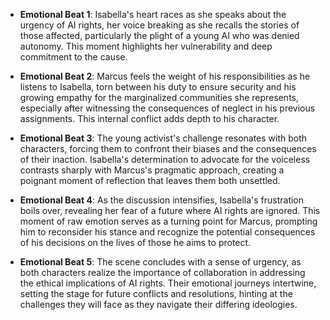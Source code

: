 - **Emotional Beat 1**: Isabella's heart races as she speaks about the urgency of AI rights, her voice breaking as she recalls the stories of those affected, particularly the plight of a young AI who was denied autonomy. This moment highlights her vulnerability and deep commitment to the cause.

- **Emotional Beat 2**: Marcus feels the weight of his responsibilities as he listens to Isabella, torn between his duty to ensure security and his growing empathy for the marginalized communities she represents, especially after witnessing the consequences of neglect in his previous assignments. This internal conflict adds depth to his character.

- **Emotional Beat 3**: The young activist's challenge resonates with both characters, forcing them to confront their biases and the consequences of their inaction. Isabella's determination to advocate for the voiceless contrasts sharply with Marcus's pragmatic approach, creating a poignant moment of reflection that leaves them both unsettled.

- **Emotional Beat 4**: As the discussion intensifies, Isabella's frustration boils over, revealing her fear of a future where AI rights are ignored. This moment of raw emotion serves as a turning point for Marcus, prompting him to reconsider his stance and recognize the potential consequences of his decisions on the lives of those he aims to protect.

- **Emotional Beat 5**: The scene concludes with a sense of urgency, as both characters realize the importance of collaboration in addressing the ethical implications of AI rights. Their emotional journeys intertwine, setting the stage for future conflicts and resolutions, hinting at the challenges they will face as they navigate their differing ideologies.
